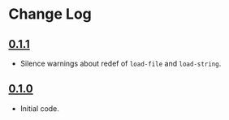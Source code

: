 # Change Log

## [0.1.1]
- Silence warnings about redef of `load-file` and `load-string`.

## [0.1.0]
- Initial code.

[0.1.1]: https://github.com/chrisjdavies/edn-config/releases/tag/v0.1.1
[0.1.0]: https://github.com/chrisjdavies/edn-config/releases/tag/v0.1.0
